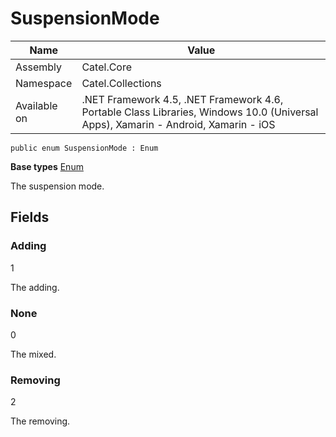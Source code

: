 

# SuspensionMode

Name|Value
---|---
Assembly|Catel.Core
Namespace|Catel.Collections
Available on|.NET Framework 4.5, .NET Framework 4.6, Portable Class Libraries, Windows 10.0 (Universal Apps), Xamarin - Android, Xamarin - iOS

```
public enum SuspensionMode : Enum
```

**Base types**
[Enum]()


The suspension mode.



## Fields

### Adding
1

The adding.



### None
0

The mixed.



### Removing
2

The removing.



